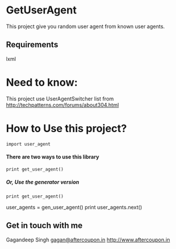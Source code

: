 GetUserAgent
============

This project give you random user agent from known user agents.

Requirements
------------
lxml

Need to know:
=============

This project use UserAgentSwitcher list from http://techpatterns.com/forums/about304.html

How to Use this project?
========================

```
import user_agent
```

#### There are two ways to use this library
```
print get_user_agent()
```

##### Or, Use the generator version


```
print get_user_agent()
```
user_agents = gen_user_agent()
print user_agents.next()

Get in touch with me
--------------------
Gagandeep Singh
gagan@aftercoupon.in
http://www.aftercoupon.in
